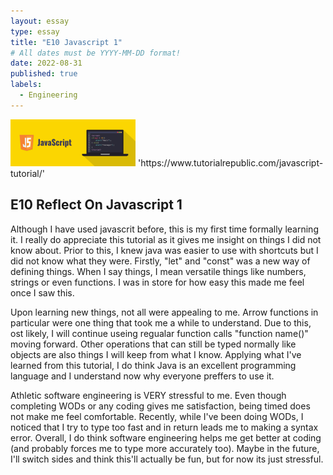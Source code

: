 ```yaml
---
layout: essay
type: essay
title: "E10 Javascript 1"
# All dates must be YYYY-MM-DD format!
date: 2022-08-31
published: true
labels:
  - Engineering 
---
```

<img width="200px" class="rounded float-start pe-4" src="../img/javascript-illustration.png">
'https://www.tutorialrepublic.com/javascript-tutorial/'



## E10 Reflect On Javascript 1
Although I have used javascrit before, this is my first time formally learning it. I really do appreciate this tutorial as it gives me insight on things I did not know about. Prior to this, I knew java was easier to use with shortcuts but I did not know what they were. Firstly, "let" and "const" was a new way of defining things. When I say things, I mean versatile things like numbers, strings or even functions. I was in store for how easy this made me feel once I saw this.

Upon learning new things, not all were appealing to me. Arrow functions in particular were one thing that took me a while to understand. Due to this, ost likely, I will continue useing regualar function calls "function name()" moving forward. Other operations that can still be typed normally like objects are also things I will keep from what I know. Applying what I've learned from this tutorial, I do think Java is an excellent programming language and I understand now why everyone preffers to use it.

Athletic software engineering is VERY stressful to me. Even though completing WODs or any coding gives me satisfaction, being timed does not make me feel comfortable. Recently, while I've been doing WODs, I noticed that I try to type too fast and in return leads me to making a syntax error. Overall, I do think software engineering helps me get better at coding (and probably forces me to type more accurately too). Maybe in the future, I'll switch sides and think this'll actually be fun, but for now its just stressful.

